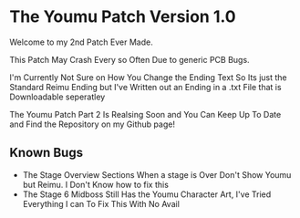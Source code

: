 # The Youmu Patch Version 1.0

Welcome to my 2nd Patch Ever Made.

This Patch May Crash Every so Often Due to generic PCB Bugs.

I'm Currently Not Sure on How You Change the Ending Text So Its just the Standard Reimu Ending but I've Written out an Ending
in a .txt File that is Downloadable seperatley

The Youmu Patch Part 2 Is Realsing Soon and You Can Keep Up To Date and Find the Repository on my Github page!

## Known Bugs
- The Stage Overview Sections When a stage is Over Don't Show Youmu but Reimu. I Don't Know how to fix this
- The Stage 6 Midboss Still Has the Youmu Character Art, I've Tried Everything I can To Fix This With No Avail

